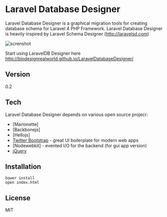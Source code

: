 Laravel Database Designer
=========

Laravel Database Designer is a graphical migration tools for creating database schema for Laravel 4 PHP Framework. Laravel Database Designer is heavily inspired by Laravel Schema Designer (http://laravelsd.com)

![screnshot](http://biodesignrealworld.github.io/LaravelDatabaseDesigner/screenshot.png)


Start using LaravelDB Designer here http://biodesignrealworld.github.io/LaravelDatabaseDesigner/

Version
----

0.2

Tech
-----------

Laravel Database Designer depends on various open source projecr:

* [Marionette]
* [Backbonejs]
* [Hellojs]
* [Twitter Bootstrap] - great UI boilerplate for modern web apps
* [Nodewebkit] - evented I/O for the backend (for gui app version)
* [jQuery] 

Installation
--------------

```
bower install
open index.html
```

License
----

MIT


[node.js]:http://nodejs.org
[Twitter Bootstrap]:http://twitter.github.com/bootstrap/
[keymaster.js]:https://github.com/madrobby/keymaster
[jQuery]:http://jquery.com
